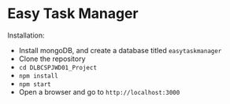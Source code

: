# Easy Task Manager

Installation:

- Install mongoDB, and create a database titled `easytaskmanager`
- Clone the repository
- `cd DLBCSPJWD01_Project`
- `npm install`
- `npm start`
- Open a browser and go to `http://localhost:3000`
